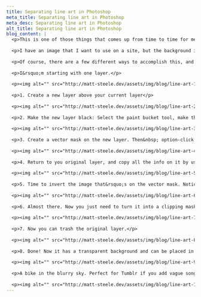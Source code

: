 ```yaml
---
title: Separating line art in Photoshop
meta_title: Separating line art in Photoshop
meta_desc: Separating line art in Photoshop
alt_title: Separating line art in Photoshop
blog_content: |
  <p>This is one of those things that comes up from time to time for me, and each time it does I search around the internet and look for advice on how to do it. So, this time I&rsquo;m writing it down for my own sake. Future me will come back to this post and say &ldquo;oh, yeah&hellip;thanks&rdquo;.</p>
  
  <p>I have an image that I want to use on a site, but the background in the wrong color. Most likely, it was scanned in on paper, or the image is from the internet. In any case, it wouldn&rsquo;t look right with it&rsquo;s current background and we need it separated out so that we can work with the art.</p>
  
  <p>Of course, there are a few different ways to accomplish this, and with Photoshop, there always seem to be 100 different ways. This, therefore, is what works for me. If you have your own way that works for you, use it instead.</p>
  
  <p>I&rsquo;m starting with one layer.</p>
  
  <p><img alt="" src="http://matt-steele.dev/assets/img/blog/line-art-1.jpeg" style="height:501px; width:1024px" /></p>
  
  <p>1. Create a new layer above your current layer</p>
  
  <p><img alt="" src="http://matt-steele.dev/assets/img/blog/line-art-2.jpeg" style="height:694px; width:1024px" /></p>
  
  <p>2. Make the new layer black: Select the paint bucket tool, make the color chip black, and then click on the new layer with the paint bucket tool active.</p>
  
  <p><img alt="" src="http://matt-steele.dev/assets/img/blog/line-art-3.jpeg" style="height:578px; width:1024px" /></p>
  
  <p>3. Create a vector mask on the new layer. Then&nbsp; option-click to select it. This is an important step, if you don&rsquo;t option-click it, you won&rsquo;t select the mask itself. Once you option-click the mask, your canvas should turn white.</p>
  
  <p><img alt="" src="http://matt-steele.dev/assets/img/blog/line-art-4.jpeg" style="height:511px; width:905px" /></p>
  
  <p>4. Return to you original layer, and copy all the info on it by using command-a and command-c. Next, option-click on the vector mask and paste in your selection.</p>
  
  <p><img alt="" src="http://matt-steele.dev/assets/img/blog/line-art-5.jpeg" style="height:699px; width:991px" /></p>
  
  <p>5. Time to invert the image that&rsquo;s on the vector mask. Notice I said invert, NOT inverse. This subtle distinction threw me for a while until I figured it out.</p>
  
  <p><img alt="" src="http://matt-steele.dev/assets/img/blog/line-art-6.jpeg" style="height:624px; width:466px" /></p>
  
  <p>6. Almost there. Now you just need to turn it into a clipping mask, which you can get to by right-clicking on the layer name.</p>
  
  <p><img alt="" src="http://matt-steele.dev/assets/img/blog/line-art-7.jpeg" style="height:537px; width:411px" /></p>
  
  <p>7. Now you can trash the original layer.</p>
  
  <p><img alt="" src="http://matt-steele.dev/assets/img/blog/line-art-8.jpeg" style="height:526px; width:684px" /></p>
  
  <p>8. Done! Now it has a transparent background and can be placed in front of anything without the background getting in the way.</p>
  
  <p><img alt="" src="http://matt-steele.dev/assets/img/blog/line-art-9.jpeg" style="height:633px; width:1024px" /></p>
  
  <p>A bike in the blurry sky. Perfect for Tumblr if you add vague songs lyrics.</p>
  
  <p><img alt="" src="http://matt-steele.dev/assets/img/blog/line-art-10.png" style="height:453px; width:604px" /></p>
---
```


